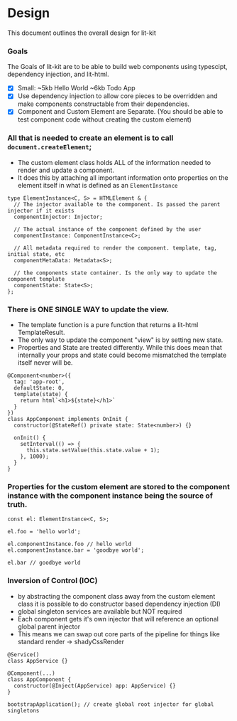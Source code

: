 # Design

This document outlines the overall design for lit-kit

### Goals
The Goals of lit-kit are to be able to build web components using typescipt, dependency injection, and lit-html.

- [x] Small: ~5kb Hello World ~6kb Todo App
- [x] Use dependency injection to allow core pieces to be overridden and make components constructable from their dependencies.
- [x] Component and Custom Element are Separate. (You should be able to test component code without creating the custom element)

### All that is needed to create an element is to call `document.createElement`;
  - The custom element class holds ALL of the information needed to render and update a component.
  - It does this by attaching all important information onto properties on the element itself in what is defined as an `ElementInstance`

```TS
type ElementInstance<C, S> = HTMLElement & {
  // The injector available to the commponent. Is passed the parent injector if it exists
  componentInjector: Injector;

  // The actual instance of the component defined by the user
  componentInstance: ComponentInstance<C>;

  // All metadata required to render the component. template, tag, initial state, etc
  componentMetaData: Metadata<S>;

  // the components state container. Is the only way to update the component template
  componentState: State<S>;
};
```

### There is ONE SINGLE WAY to update the view.
  - The template function is a pure function that returns a lit-html TemplateResult.
  - The only way to update the component "view" is by setting new state.
  - Properties and State are treated differently. While this does mean that internally your props and state could become mismatched the template itself never will be.

```TS
@Component<number>({
  tag: 'app-root',
  defaultState: 0,
  template(state) {
    return html`<h1>${state}</h1>`
  }
})
class AppComponent implements OnInit {
  constructor(@StateRef() private state: State<number>) {}

  onInit() {
    setInterval(() => {
      this.state.setValue(this.state.value + 1);
    }, 1000);
  }
}
```

### Properties for the custom element are stored to the component instance with the component instance being the source of truth.

```TS
const el: ElementInstance<C, S>;

el.foo = 'hello world';

el.componentInstance.foo // hello world
el.componentInstance.bar = 'goodbye world';

el.bar // goodbye world
```

### Inversion of Control (IOC)
  - by abstracting the component class away from the custom element class it is possible to do constructor based dependency injection (DI)
  - global singleton services are available but NOT required
  - Each component gets it's own injector that will reference an optional global parent injector
  - This means we can swap out core parts of the pipeline for things like standard render -> shadyCssRender

```TS
@Service()
class AppService {}

@Component(...)
class AppComponent {
  constructor(@Inject(AppService) app: AppService) {}
}

bootstrapApplication(); // create global root injector for global singletons
```
